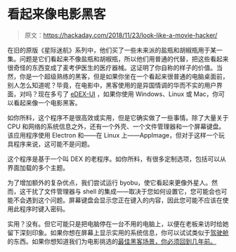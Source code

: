# 看起来像电影黑客

> 原文：<https://hackaday.com/2018/11/23/look-like-a-movie-hacker/>

在旧的原版《星际迷航》系列中，他们买了一些未来派的盐瓶和胡椒瓶用于某一集。问题是它们看起来不像盐瓶和胡椒瓶，所以他们用普通的代替，把这些看起来很奇怪的东西变成了麦考伊医生的医疗器械。这证明了你自称的样子的价值。当然，你是一个超级熟练的黑客，但是如果你坐在一个看起来很普通的电脑桌面前，别人怎么知道呢？毕竟，在电影中，黑客使用的是异国情调的华而不实的用户界面，对吗？现在多亏了 [eDEX-UI](https://github.com/GitSquared/edex-ui/releases) ，如果你使用 Windows、Linux 或 Mac，你可以看起来像一个电影黑客。

如你所料，这个程序不是很高效或实用，但是它确实做了一些事情。除了大量关于 CPU 和网络的系统信息之外，还有一个外壳、一个文件管理器和一个屏幕键盘。该应用程序使用 Electron 和——在 Linux 上——AppImage，但对于这样一个玩具程序来说，这可能不是问题。

这个程序是基于一个叫 DEX 的老程序。如你所料，有很多定制选项，包括可以从界面加载的多个主题。

为了增加额外的复杂优点，我们尝试运行 byobu，使它看起来更像外星人。然而，这干扰了文件管理器与 shell 的集成——取决于您如何设置它，您可能会也可能不会遇到这个问题。屏幕键盘会显示您正在键入的内容，因此您可能不应该在使用此程序时键入密码。

实用？没有。但它可能只是把电脑停在一台不用的电脑上，以便在老板来访时给她留下深刻印象。如果你想在屏幕上显示实用的系统信息，你可以试试类似于[驾驶舱](https://hackaday.com/2017/11/09/linux-fu-system-administration-made-easier/)的东西。如果你想知道我们为电影挑选的[最佳黑客场景，你必须回到几年前。](https://hackaday.com/2013/04/11/top-10-best-hacking-scenes-in-movies/)